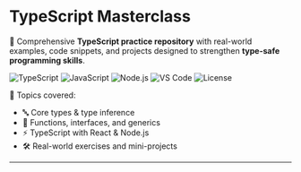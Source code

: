 # TypeScript Masterclass

📘 Comprehensive **TypeScript practice repository** with real-world examples, code snippets, and projects designed to strengthen **type-safe programming skills**.  

![TypeScript](https://img.shields.io/badge/TypeScript-3178C6?logo=typescript&logoColor=white&style=flat-square)
![JavaScript](https://img.shields.io/badge/JavaScript-F7DF1E?logo=javascript&logoColor=black&style=flat-square)
![Node.js](https://img.shields.io/badge/Node.js-339933?logo=nodedotjs&logoColor=white&style=flat-square)
![VS Code](https://img.shields.io/badge/Editor-VS%20Code-007ACC?logo=visualstudiocode&logoColor=white&style=flat-square)
![License](https://img.shields.io/badge/License-MIT-green?style=flat-square)

🚀 Topics covered:
- 🔤 Core types & type inference  
- 🧩 Functions, interfaces, and generics  
- ⚡️ TypeScript with React & Node.js  
- 🛠 Real-world exercises and mini-projects  

---
